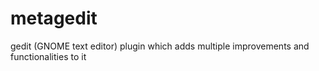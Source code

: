 # metagedit
gedit (GNOME text editor) plugin which adds multiple improvements and functionalities to it
